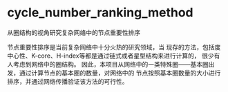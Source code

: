 # cycle_number_ranking_method
从圈结构的视角研究复杂网络中的节点重要性排序

节点重要性排序是当前复杂网络中十分火热的研究领域，当
现存的方法，包括度中心性、K-core、H-index等都是通过链式或者星型结构来进行计算的，
很少有人考虑到网络中的圈结构。
因此，本项目从网络中的一类特殊圈——基本圈出发，通过计算节点的基本圈的数量，对网络中的
节点按照基本圈数量的大小进行排序，并通过网络传播验证该方法的可行性。

